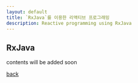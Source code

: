 ```yaml
---
layout: default
title: `RxJava`를 이용한 리액티브 프로그래밍
description: Reactive programming using RxJava
---
```


## RxJava 

contents will be added soon

[back](./)
